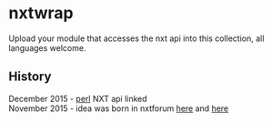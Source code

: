 # nxtwrap
Upload your module that accesses the nxt api into this collection, all languages welcome.

## History
December 2015 - [perl](perl.md) NXT api linked  
November 2015 - idea was born in nxtforum [here](https://nxtforum.org/index.php?topic=10295.msg200835#msg200835) and [here](https://nxtforum.org/index.php?topic=10295.msg200947#msg200947)
